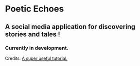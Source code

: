 # Poetic Echoes
## A social media application for discovering stories and tales ! 
### Currently in development.

Credits: [A super useful tutorial.](https://github.com/adrianhajdin/threads)